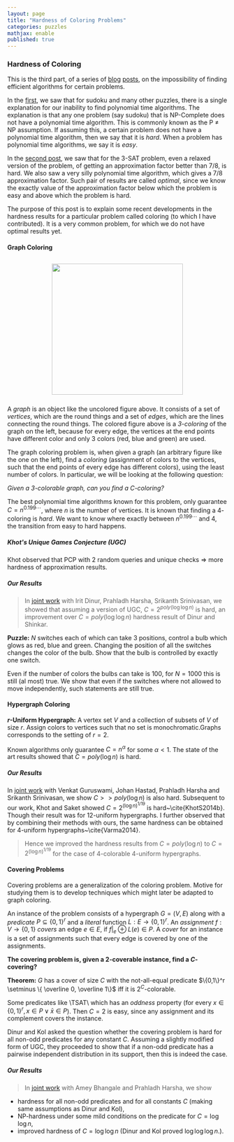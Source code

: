 ```yaml
---
layout: page
title: "Hardness of Coloring Problems"
categories: puzzles
mathjax: enable
published: true
---
```


### Hardness of Coloring

This is the third part, of a series of <a href="/2014/puzzles.html">blog</a> <a href="/2014/approximation-limits.html">posts</a>,
on the impossibility of finding efficient algorithms for certain problems.

In the <a href="/2014/puzzles.html">first</a>, we saw that for sudoku and many other puzzles, there is a single explanation for
our inability to find polynomial time algorithms. The explanation is that any one problem (say sudoku) that is
NP-Complete does not have a polynomial time algorithm. This is commonly known as the P $\neq$ NP assumption. 
If assuming this, a certain problem  does not have a polynomial time algorithm, then we say that it is *hard*.
When a problem has polynomial time algorithms, we say it is *easy*.

In the <a href="/2014/approximation-limits.html">second post</a>, we saw that for the $3$-SAT problem, even a relaxed version of the problem, of getting an
approximation factor better than $7/8$, is hard. We also saw a very silly polynomial time algorithm, which gives a $7/8$ approximation
factor. Such pair of results are called *optimal*, since we know the exactly value of the approximation factor below which the problem is easy and above which the problem is hard.


The purpose of this post is to explain some
recent developments in the hardness results for a particular problem called coloring (to which I have contributed).
It is a very common problem, for which we do not have optimal results yet. 

#### Graph Coloring


<p style="text-align:center">
<img src="../../images/highlight/graph_coloring.png" width="300px" style="margin: 10px 20px"/> </p>

A *graph* is an object like the uncolored figure above. It consists of a set of *vertices*, which are the round things and a set of
*edges*, which are the lines connecting the round things. The colored figure above is a *$3$-coloring* of the graph on the left, 
because for every edge, the vertices at the end points have different color and only $3$ colors (red, blue and green) are used.

The graph coloring problem is, when given a graph (an arbitrary figure like the one on the left), find a *coloring* (assignment of 
colors to the vertices, such that the end points of every edge has different colors), using the least number of colors. In particular,
we will be looking at the following question:

*Given a $3$-colorable graph, can you find a $C$-coloring?*

The best polynomial time algorithms known for this problem, only guarantee $C = n^{0.199\cdots}$, where $n$ is the number of vertices. It is known 
that finding a $4$-coloring  is *hard*.  We want to know where exactly between $n^{0.199\cdots}$ and $4$, the transition from easy to hard
happens.

##### Khot's Unique Games Conjecture (UGC)
Khot observed that PCP with $2$ random queries and unique checks $\Rightarrow$ more  hardness of approximation results.

 
##### Our Results

>In <a href="http://arxiv.org/abs/1411.3517">joint work</a> with Irit Dinur, Prahladh Harsha, Srikanth Srinivasan, 
we showed that assuming a version of UGC, $C=2^{poly(\log \log n)}$ is hard, an improvement over $C=poly(\log \log n)$ 
hardness result of Dinur and Shinkar.

**Puzzle:** $N$ switches each of which can take $3$ positions, control a bulb which glows as red, blue and green. 
Changing the position of all the switches changes the color of the bulb. Show that the bulb is controlled
by exactly one switch.
   
Even if the number of colors the bulbs can take is $100$, for $N=1000$ this is still (al most) true. 
We show that even if the switches where not allowed to move independently, such statements are still true.



#### Hypergraph Coloring

**$r$-Uniform Hypergraph:** A vertex set $V$ and a
collection of subsets of $V$ of size $r$. Assign colors to 
vertices such that no set is monochromatic.Graphs corresponds to the 
setting of $r=2$. 

Known algorithms only guarantee $C=n^\alpha$ for some $\alpha < 1$. The state of the art results  showed that $C= poly( \log n)$ is hard.
 
##### Our Results

In <a href="http://arxiv.org/abs/1311.7407">joint work</a> with Venkat Guruswami,
Johan Hastad, Prahladh Harsha and Srikanth Srinivasan, we show $C > > poly(\log n)$ is also hard.
Subsequent to our work, Khot and
Saket  showed $C=2^{(\log
n)^{1/19}}$ is hard~\cite{KhotS2014b}. Though their result was
for $12$-uniform hypergraphs. 
I further observed that
by combining their methods with ours, the same  hardness can be
obtained for $4$-uniform hypergraphs~\cite{Varma2014}. 

>Hence  we improved the hardness results from $C=poly(\log n)$ to $C=2^{(\log n)^{1/19}}$ for the
case of $4$-colorable $4$-uniform hypergraphs.


#### Covering Problems
Covering problems are a generalization of the 
coloring problem. Motive for studying them is to develop
techniques which might later be adapted to graph coloring. 

An instance of the problem
consists of a hypergraph $G=(V,E)$ along with a *predicate* $P
\subseteq \{0,1\}^r$ and a *literal* function $L:E\rightarrow
\{0,1\}^r$. An *assignment* $f:V \rightarrow \{0,1\}$
*covers* an edge $e\in E$, if $f|_e \oplus L(e) \in P$. 
A *cover* for an instance is a set of 
assignments such that every edge is covered by one of the assignments.

**The covering problem is, given a $2$-coverable instance, find a $C$-covering?**

**Theorem:** $G$ has a cover of size $C$ with the not-all-equal predicate
$\{0,1\}^r \setminus \{ \overline 0, \overline 1\}$ iff it is
$2^C$-colorable. 

Some predicates like \TSAT\ which has an
*oddness* property (for every $x\in \{0,1\}^r, x\in P \vee \bar x \in P$). Then $C=2$ is easy, since any assignment and its complement
covers the instance.

Dinur and Kol asked the question
whether the covering problem is hard  for all non-odd
predicates for any constant $C$. Assuming a slightly modified form of UGC, they proceeded to show that if a non-odd predicate has a
pairwise independent distribution in its support, then this is indeed
the case.

##### Our Results
 >In <a href="http://arxiv.org/abs/1411.7747">joint work</a> with Amey Bhangale and Prahladh Harsha, we show  
- hardness for all non-odd predicates and for all constants $C$ (making same assumptions as Dinur and Kol),  
- NP-hardness under some mild conditions on the predicate for $C= \log \log n$,   
- improved hardness of $C=\log \log n$ (Dinur and Kol proved $\log \log \log n$.).




